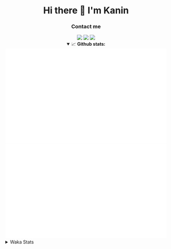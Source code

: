 <div align="center">
 <h1>Hi there 👋 I'm Kanin</h1>
 <h3>Contact me</h3>
 <a href="mailto:im@kanin.dev"><img src="https://img.shields.io/badge/gmail-%23D14836.svg?&style=for-the-badge&logo=gmail&logoColor=white"/></a>
 <a href="https://twitter.com/KaninTwt"><img src="https://img.shields.io/badge/twitter-%231DA1F2.svg?&style=for-the-badge&logo=twitter&logoColor=white"/></a>
 <a href="https://www.linkedin.com/in/KaninDev"><img src="https://img.shields.io/badge/linkedin-%230077B5.svg?&style=for-the-badge&logo=linkedin&logoColor=white"/></a>
<details open>
  <summary>📈 <b>Github stats:</b></summary>
  <img src="https://github.com/Kanin/Kanin/blob/master/scripts/GitHubStats/generated/overview.svg"/>
  <img src="https://github.com/Kanin/Kanin/blob/master/scripts/GitHubStats/generated/languages.svg"/>
</details>
</div>

<details>
 <summary>Waka Stats</summary>

<!--START_SECTION:waka-->
![Code Time](http://img.shields.io/badge/Code%20Time-2%2C397%20hrs%2025%20mins-blue)

![Profile Views](http://img.shields.io/badge/Profile%20Views-2-blue)

![Lines of code](https://img.shields.io/badge/From%20Hello%20World%20I%27ve%20Written-591.1%20thousand%20lines%20of%20code-blue)

**🐱 My GitHub Data** 

> 📦 173.9 kB Used in GitHub's Storage 
 > 
> 🏆 130 Contributions in the Year 2024
 > 
> 🚫 Not Opted to Hire
 > 
> 📜 25 Public Repositories 
 > 
> 🔑 14 Private Repositories 
 > 
**I'm an Early 🐤** 

```text
🌞 Morning                2552 commits        ███████░░░░░░░░░░░░░░░░░░   26.85 % 
🌆 Daytime                2849 commits        ███████░░░░░░░░░░░░░░░░░░   29.98 % 
🌃 Evening                2736 commits        ███████░░░░░░░░░░░░░░░░░░   28.79 % 
🌙 Night                  1366 commits        ████░░░░░░░░░░░░░░░░░░░░░   14.37 % 
```
📅 **I'm Most Productive on Monday** 

```text
Monday                   1857 commits        █████░░░░░░░░░░░░░░░░░░░░   19.54 % 
Tuesday                  1340 commits        ████░░░░░░░░░░░░░░░░░░░░░   14.10 % 
Wednesday                946 commits         ██░░░░░░░░░░░░░░░░░░░░░░░   09.95 % 
Thursday                 1456 commits        ████░░░░░░░░░░░░░░░░░░░░░   15.32 % 
Friday                   1580 commits        ████░░░░░░░░░░░░░░░░░░░░░   16.63 % 
Saturday                 922 commits         ██░░░░░░░░░░░░░░░░░░░░░░░   09.70 % 
Sunday                   1402 commits        ████░░░░░░░░░░░░░░░░░░░░░   14.75 % 
```


📊 **This Week I Spent My Time On** 

```text
🕑︎ Time Zone: America/New_York

💬 Programming Languages: 
Python                   12 hrs              ████████████████████░░░░░   79.01 % 
HTML                     2 hrs 42 mins       ████░░░░░░░░░░░░░░░░░░░░░   17.86 % 
JavaScript               16 mins             ░░░░░░░░░░░░░░░░░░░░░░░░░   01.76 % 
CSS                      6 mins              ░░░░░░░░░░░░░░░░░░░░░░░░░   00.70 % 
TypeScript               2 mins              ░░░░░░░░░░░░░░░░░░░░░░░░░   00.23 % 

🔥 Editors: 
PyCharm                  15 hrs 11 mins      █████████████████████████   100.00 % 

🐱‍💻 Projects: 
APIServer                14 hrs 49 mins      ████████████████████████░   97.57 % 
ModMail                  20 mins             █░░░░░░░░░░░░░░░░░░░░░░░░   02.25 % 
Unknown Project          1 min               ░░░░░░░░░░░░░░░░░░░░░░░░░   00.15 % 
MMowing                  0 secs              ░░░░░░░░░░░░░░░░░░░░░░░░░   00.03 % 

💻 Operating System: 
Windows                  15 hrs 11 mins      █████████████████████████   100.00 % 
```

**I Mostly Code in Python** 

```text
Python                   31 repos            ██████████████████░░░░░░░   70.45 % 
Java                     4 repos             ██░░░░░░░░░░░░░░░░░░░░░░░   09.09 % 
HTML                     3 repos             ██░░░░░░░░░░░░░░░░░░░░░░░   06.82 % 
TypeScript               1 repo              █░░░░░░░░░░░░░░░░░░░░░░░░   02.27 % 
Kotlin                   1 repo              █░░░░░░░░░░░░░░░░░░░░░░░░   02.27 % 
```



**Timeline**

![Lines of Code chart](https://raw.githubusercontent.com/Kanin/Kanin/master/assets/bar_graph.png)


 Last Updated on 30/06/2024 14:03:40 UTC
<!--END_SECTION:waka-->
</details>
